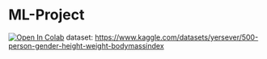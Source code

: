 # ML-Project
[![Open In Colab](https://colab.research.google.com/assets/colab-badge.svg)](https://colab.research.google.com/drive/1BvLkWU1MTp9JwG3UJKnMcDAqtbRx_55L?usp=sharing)
dataset: https://www.kaggle.com/datasets/yersever/500-person-gender-height-weight-bodymassindex
